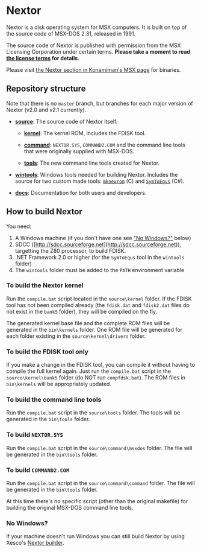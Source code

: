 # Nextor

Nextor is a disk operating system for MSX computers. It is built on top of the source code of MSX-DOS 2.31, released in 1991.

The source code of Nextor is published with permission from the MSX Licensing Corporation under certain terms. **Please take a moment to read [the license terms](LICENSE.md) for details**.

Please visit [the Nextor section in Konamiman's MSX page](https://www.konamiman.com/msx/msx-e.html#nextor) for binaries.

## Repository structure

Note that there is no `master` branch, but branches for each major version of Nextor (v2.0 and v2.1 currently).

* [**source**](/source): The source code of Nextor itself.

    * [**kernel**](source/kernel): The kernel ROM, includes the FDISK tool.

    * [**command**](source/command): `NEXTOR.SYS`, `COMMAND2.COM` and the command line tools that were originally supplied with MSX-DOS.

    * [**tools**](source/tools): The new command line tools created for Nextor.

* [**wintools**](/wintools): Windows tools needed for building Nextor. Includes the source for two custom made tools: [`mknexrom`](/wintools/mknexrom.c) (C) and [`SymToEqus`](/wintools/SymToEqus.cs) (C#).

* [**docs**](/docs): Documentation for both users and developers.

## How to build Nextor

You need:

1. A Windows machine (if you don't have one see ["No Windows?"](#no-windows) below)
2. SDCC ([http://sdcc.sourceforge.net](http://sdcc.sourceforge.net)), targetting the Z80 processor, to build FDISK.
3. .NET Framework 2.0 or higher (for the `SymToEqus` tool in the `wintools` folder)
4. The `wintools` folder must be added to the `PATH` environment variable

### To build the Nextor kernel

Run the `compile.bat` script located in the `source\kernel` folder. If the FDISK tool has not been compiled already (the `fdisk.dat` and `fdisk2.dat` files do not exist in the `bank5` folder), they will be compiled on the fly.

The generated kernel base file and the complete ROM files will be generated in the `bin\kernels` folder. One ROM file will be generated for each folder existing in the `source\kernel\drivers` folder.

### To build the FDISK tool only

If you make a change in the FDISK tool, you can compile it without having to compile the full kernel again. Just run the `compile.bat` script in the `source\kernel\bank5` folder (do NOT run `compfdsk.bat`). The ROM files in `bin\kernels` will be appropriately updated.

### To build the command line tools

Run the `compile.bat` script in the `source\tools` folder. The tools will be generated in the `bin\tools` folder.

### To build `NEXTOR.SYS`

Run the `compile.bat` script in the `source\command\msxdos` folder. The file will be generated in the `bin\tools` folder.

### To build `COMMAND2.COM`

Run the `compile.bat` script in the `source\command\command` folder. The file will be generated in the `bin\tools` folder.

At this time there's no specific script (other than the original makefile) for building the original MSX-DOS command line tools.

### No Windows?

If your machine doesn't run Windows you can still build Nextor by using Xesco's [Nextor builder](https://github.com/xesco/NextorBuilder).